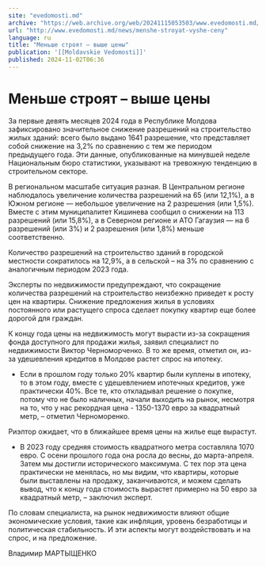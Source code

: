 ```yaml
---
site: "evedomosti.md"
archive: "https://web.archive.org/web/20241115053503/www.evedomosti.md/news/menshe-stroyat-vyshe-ceny"
url: "http://www.evedomosti.md/news/menshe-stroyat-vyshe-ceny"
language: ru
title: "Меньше строят – выше цены"
publication: '[[Moldavskie Vedomosti]]'
published: 2024-11-02T06:36
---
```


# Меньше строят – выше цены

За первые девять месяцев 2024 года в Республике Молдова зафиксировано значительное снижение разрешений на строительство жилых зданий: всего было выдано 1641 разрешение, что представляет собой снижение на 3,2% по сравнению с тем же периодом предыдущего года. Эти данные, опубликованные на минувшей неделе Национальным бюро статистики, указывают на тревожную тенденцию в строительном секторе.

В региональном масштабе ситуация разная. В Центральном регионе наблюдалось увеличение количества разрешений на 65 (или 12,1%), а в Южном регионе — небольшое увеличение на 2 разрешения (или 1,5%). Вместе с этим муниципалитет Кишинева сообщил о снижении на 113 разрешений (или 15,8%), а в Северном регионе и АТО Гагаузия — на 6 разрешений (или 3%) и 2 разрешения (или 1,8%) меньше соответственно.

Количество разрешений на строительство зданий в городской местности сократилось на 12,9%, а в сельской – на 3% по сравнению с аналогичным периодом 2023 года.

Эксперты по недвижимости предупреждают, что сокращение количества разрешений на строительство неизбежно приведет к росту цен на квартиры. Снижение предложения жилья в условиях постоянного или растущего спроса сделает покупку квартир еще более дорогой для граждан.

К концу года цены на недвижимость могут вырасти из-за сокращения фонда доступного для продажи жилья, заявил специалист по недвижимости Виктор Черноморченко. В то же время, отметил он, из-за удешевления кредитов в Молдове растет спрос на ипотеку.

- Если в прошлом году только 20% квартир были куплены в ипотеку, то в этом году, вместе с удешевлением ипотечных кредитов, уже практически 40%. Все те, кто откладывал решение о покупке, потому что не было наличных, начали выходить на рынок, несмотря на то, что у нас рекордная цена - 1350-1370 евро за квадратный метр, – отметил Черноморенко.

Риэлтор ожидает, что в ближайшее время цены на жилье еще вырастут.

- В 2023 году средняя стоимость квадратного метра составляла 1070 евро. С осени прошлого года она росла до весны, до марта-апреля. Затем мы достигли исторического максимума. С тех пор эта цена практически не менялась, но мы видим, что квартиры, которые были выставлены на продажу, заканчиваются, и можем сделать вывод, что к концу года стоимость вырастет примерно на 50 евро за квадратный метр, – заключил эксперт.

По словам специалиста, на рынок недвижимости влияют общие экономические условия, такие как инфляция, уровень безработицы и политическая стабильность. И эти аспекты могут воздействовать и на спрос, и на предложение.

Владимир МАРТЫЩЕНКО